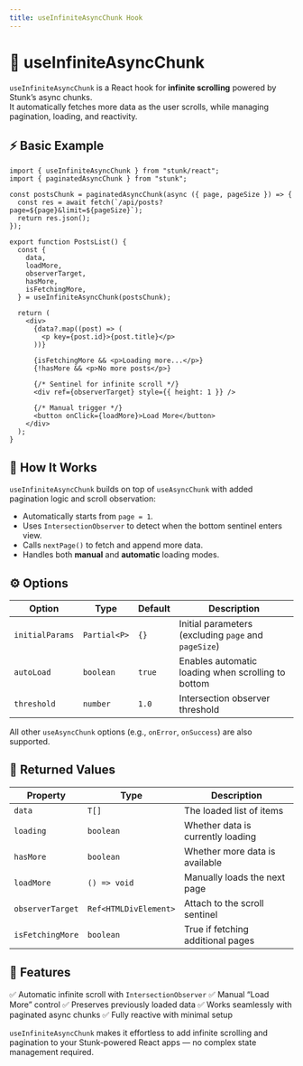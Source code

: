 ```yaml
---
title: useInfiniteAsyncChunk Hook
---
```


# 🔁 useInfiniteAsyncChunk

`useInfiniteAsyncChunk` is a React hook for **infinite scrolling** powered by Stunk’s async chunks.  
It automatically fetches more data as the user scrolls, while managing pagination, loading, and reactivity.

## ⚡ Basic Example

```tsx
import { useInfiniteAsyncChunk } from "stunk/react";
import { paginatedAsyncChunk } from "stunk";

const postsChunk = paginatedAsyncChunk(async ({ page, pageSize }) => {
  const res = await fetch(`/api/posts?page=${page}&limit=${pageSize}`);
  return res.json();
});

export function PostsList() {
  const {
    data,
    loadMore,
    observerTarget,
    hasMore,
    isFetchingMore,
  } = useInfiniteAsyncChunk(postsChunk);

  return (
    <div>
      {data?.map((post) => (
        <p key={post.id}>{post.title}</p>
      ))}

      {isFetchingMore && <p>Loading more...</p>}
      {!hasMore && <p>No more posts</p>}

      {/* Sentinel for infinite scroll */}
      <div ref={observerTarget} style={{ height: 1 }} />

      {/* Manual trigger */}
      <button onClick={loadMore}>Load More</button>
    </div>
  );
}
````

## 🧠 How It Works

`useInfiniteAsyncChunk` builds on top of `useAsyncChunk` with added pagination logic and scroll observation:

* Automatically starts from `page = 1`.
* Uses `IntersectionObserver` to detect when the bottom sentinel enters view.
* Calls `nextPage()` to fetch and append more data.
* Handles both **manual** and **automatic** loading modes.

## ⚙️ Options

| Option          | Type         | Default | Description                                          |
| --------------- | ------------ | ------- | ---------------------------------------------------- |
| `initialParams` | `Partial<P>` | `{}`    | Initial parameters (excluding `page` and `pageSize`) |
| `autoLoad`      | `boolean`    | `true`  | Enables automatic loading when scrolling to bottom   |
| `threshold`     | `number`     | `1.0`   | Intersection observer threshold                      |

All other `useAsyncChunk` options (e.g., `onError`, `onSuccess`) are also supported.

## 🧩 Returned Values

| Property         | Type                  | Description                       |
| ---------------- | --------------------- | --------------------------------- |
| `data`           | `T[]`                 | The loaded list of items          |
| `loading`        | `boolean`             | Whether data is currently loading |
| `hasMore`        | `boolean`             | Whether more data is available    |
| `loadMore`       | `() => void`          | Manually loads the next page      |
| `observerTarget` | `Ref<HTMLDivElement>` | Attach to the scroll sentinel     |
| `isFetchingMore` | `boolean`             | True if fetching additional pages |

## 🚀 Features

✅ Automatic infinite scroll with `IntersectionObserver`
✅ Manual “Load More” control
✅ Preserves previously loaded data
✅ Works seamlessly with paginated async chunks
✅ Fully reactive with minimal setup

`useInfiniteAsyncChunk` makes it effortless to add infinite scrolling and pagination to your Stunk-powered React apps — no complex state management required.
